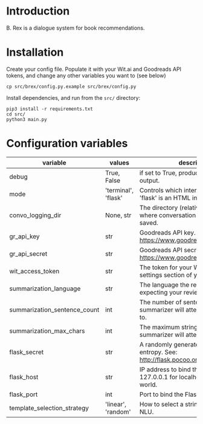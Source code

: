# Introduction
B. Rex is a dialogue system for book recommendations.

# Installation
Create your config file. Populate it with your Wit.ai and Goodreads API
tokens, and change any other variables you want to (see below)

```
cp src/brex/config.py.example src/brex/config.py
```

Install dependencies, and run from the `src/` directory:

```
pip3 install -r requirements.txt
cd src/
python3 main.py
```

# Configuration variables

| variable                     | values              | description                                                                                 |
|------------------------------|---------------------|---------------------------------------------------------------------------------------------|
| debug                        | True, False         | if set to True, produces more logging output.                                               |
| mode                         | 'terminal', 'flask' | Controls which interface is used. 'flask' is an HTML interface.                             |
| convo_logging_dir            | None, str           | The directory (relative to main.py) where conversation logs should be saved.                |
| gr_api_key                   | str                 | Goodreads API key. Obtained from https://www.goodreads.com/api/keys                         |
| gr_api_secret                | str                 | Goodreads API secret. Obtained from https://www.goodreads.com/api/keys                      |
| wit_access_token             | str                 | The token for your Wit.ai app. See the settings section of your app.                        |
| summarization_language       | str                 | The language the review summarizer is expecting your review to be in.                       |
| summarization_sentence_count | int                 | The number of sentences the summarizer will attempt to summarize to.                        |
| summarization_max_chars      | int                 | The maximum string length the summarizer will attempt to be under.                          |
| flask_secret                 | str                 | A randomly generated string with high entropy. See: http://flask.pocoo.org/docs/1.0/config/ |
| flask_host                   | str                 | IP address to bind the Flask app to. 127.0.0.1 for localhost, 0.0.0.0 for the world.        |
| flask_port                   | int                 | Port to bind the Flask app to.                                                              |
| template_selection_strategy  | 'linear', 'random'  | How to select a string template for NLU.                                                    |
